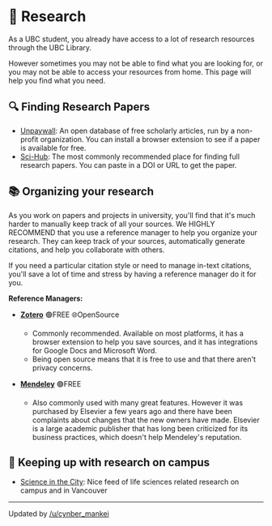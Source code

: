 # 📜 Research

As a UBC student, you already have access to a lot of research resources through the UBC Library.

However sometimes you may not be able to find what you are looking for, or you may not be able to access your resources from home. This page will help you find what you need.

## 🔍 Finding Research Papers

* [Unpaywall](https://unpaywall.org/): An open database of free scholarly articles, run by a non-profit organization. You can install a browser extension to see if a paper is available for free.
* [Sci-Hub](https://sci-hub.se/): The most commonly recommended place for finding full research papers. You can paste in a DOI or URL to get the paper.

## 📚 Organizing your research

As you work on papers and projects in university, you'll find that it's much harder to manually keep track of all your sources. We HIGHLY RECOMMEND that you use a reference manager to help you organize your research. They can keep track of your sources, automatically generate citations, and help you collaborate with others.

If you need a particular citation style or need to manage in-text citations, you'll save a lot of time and stress by having a reference manager do it for you.

**Reference Managers:**

* **[Zotero](https://www.zotero.org/)** 🟢FREE 🌐OpenSource
  - Commonly recommended. Available on most platforms, it has a browser extension to help you save sources, and it has integrations for Google Docs and Microsoft Word.
  - Being open source means that it is free to use and that there aren't privacy concerns.

* **[Mendeley](https://www.mendeley.com/)** 🟢FREE
  - Also commonly used with many great features. However it was purchased by Elsevier a few years ago and there have been complaints about changes that the new owners have made. Elsevier is a large academic publisher that has long been criticized for its business practices, which doesn't help Mendeley's reputation.

## 💬 Keeping up with research on campus
- [Science in the City](https://scienceinvancouver.com/): Nice feed of life sciences related research on campus and in Vancouver

---

Updated by [/u/cynber_mankei](https://www.reddit.com/user/cynber_mankei)